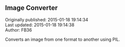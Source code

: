 ## Image Converter  
Originally published: 2015-01-18 19:14:34  
Last updated: 2015-01-18 19:14:38  
Author: FB36   
  
Converts an image from one format to another using PIL.